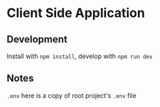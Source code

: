 # Client Side Application

## Development

Install with `npm install`, develop with `npm run dev`

## Notes

`.env` here is a copy of root project's `.env` file